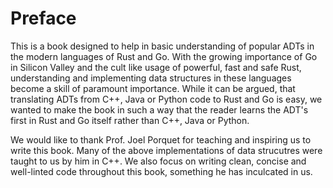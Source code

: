 # Preface
This is a book designed to help in basic understanding of popular ADTs in the modern languages of Rust and Go.
With the growing importance of Go in Silicon Valley and the cult like usage of powerful, fast and safe Rust,
understanding and implementing data structures in these languages become a skill of paramount importance.
While it can be argued, that translating ADTs from C++, Java or Python code to Rust and Go is easy, we wanted to make the book in such a way that the reader learns the ADT's first in Rust and Go itself rather than C++, Java or Python.

We would like to thank Prof. Joel Porquet for teaching and inspiring us to write this book. Many of the above implementations of data strucutres were taught to us by him in C++. We also focus on writing clean, concise and well-linted code throughout this book, something he has inculcated in us.